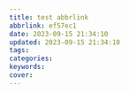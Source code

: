 ```yaml
---
title: test abbrlink
abbrlink: ef57ec1
date: 2023-09-15 21:34:10
updated: 2023-09-15 21:34:10
tags:
categories:
keywords:
cover:
---
```

